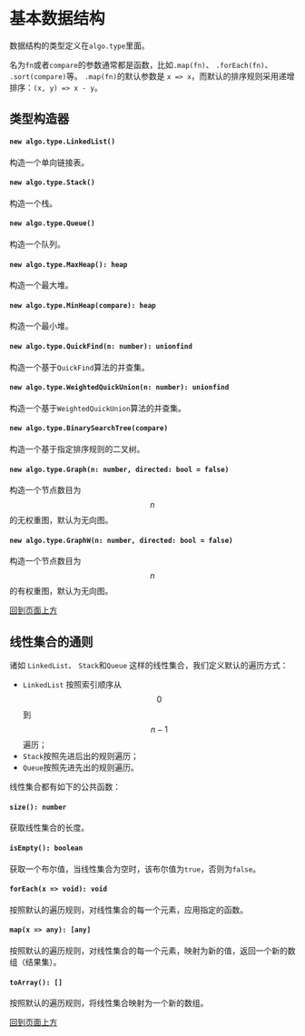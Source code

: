 <a name="t"></a>
# 基本数据结构
数据结构的类型定义在`algo.type`里面。

名为`fn`或者`compare`的参数通常都是函数，比如`.map(fn)`、 `.forEach(fn)`、 `.sort(compare)`等。 
`.map(fn)`的默认参数是 `x => x`，而默认的排序规则采用递增排序：`(x, y) => x - y`。

## 类型构造器
#### `new algo.type.LinkedList()`
构造一个单向链接表。
#### `new algo.type.Stack()`
构造一个栈。
#### `new algo.type.Queue()`
构造一个队列。
#### `new algo.type.MaxHeap(): heap`
构造一个最大堆。
#### `new algo.type.MinHeap(compare): heap`
构造一个最小堆。
#### `new algo.type.QuickFind(n: number): unionfind`
构造一个基于`QuickFind`算法的并查集。
#### `new algo.type.WeightedQuickUnion(n: number): unionfind`
构造一个基于`WeightedQuickUnion`算法的并查集。
#### `new algo.type.BinarySearchTree(compare)`
构造一个基于指定排序规则的二叉树。
#### `new algo.type.Graph(n: number, directed: bool = false)`
构造一个节点数目为$$n$$的无权重图，默认为无向图。
#### `new algo.type.GraphW(n: number, directed: bool = false)`
构造一个节点数目为$$n$$的有权重图，默认为无向图。

[回到页面上方](#t)

## 线性集合的通则
诸如 `LinkedList`、 `Stack`和`Queue` 这样的线性集合，我们定义默认的遍历方式：

* `LinkedList` 按照索引顺序从$$0$$到$$n-1$$遍历；
* `Stack`按照先进后出的规则遍历；
* `Queue`按照先进先出的规则遍历。

线性集合都有如下的公共函数：

#### `size(): number`
获取线性集合的长度。
#### `isEmpty(): boolean`
获取一个布尔值，当线性集合为空时，该布尔值为`true`，否则为`false`。
#### `forEach(x => void): void`
按照默认的遍历规则，对线性集合的每一个元素，应用指定的函数。
#### `map(x => any): [any]`
按照默认的遍历规则，对线性集合的每一个元素，映射为新的值，返回一个新的数组（结果集）。
#### `toArray(): []`
按照默认的遍历规则，将线性集合映射为一个新的数组。

[回到页面上方](#t)